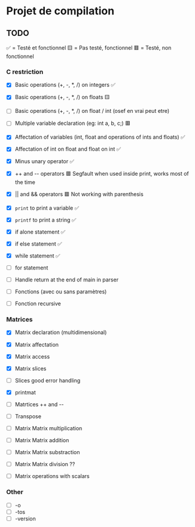 # Projet de compilation

## TODO
✅ = Testé et fonctionnel
🟨 = Pas testé, fonctionnel
🟥 = Testé, non fonctionnel
### C restriction
- [x] Basic operations (+, -, *, /) on integers ✅
- [x] Basic operations (+, -, *, /) on floats 🟨
- [ ] Basic operations (+, -, *, /) on float / int   (osef en vrai peut etre)
- [ ] Multiple variable declaration (eg: int a, b, c;) 🟥
- [x] Affectation of variables (int, float and operations of ints and floats) ✅
- [x] Affectation of int on float and float on int ✅
- [x] Minus unary operator ✅
- [x] ++ and -- operators 🟥 Segfault when used inside print, works most of the time
- [x] || and && operators 🟥 Not working with parenthesis

- [x] `print` to print a variable ✅
- [x] `printf` to print a string ✅
- [x] if alone statement ✅
- [x] if else statement ✅
- [x] while statement ✅
- [ ] for statement
- [ ] Handle return at the end of main in parser
- [ ] Fonctions (avec ou sans paramètres)
- [ ] Fonction recursive


### Matrices
- [x] Matrix declaration (multidimensional)
- [x] Matrix affectation
- [x] Matrix access
- [x] Matrix slices 
- [ ] Slices good error handling
- [x] printmat
- [ ] Matrtices ++ and --
- [ ] Transpose
- [ ] Matrix Matrix multiplication
- [ ] Matrix Matrix addition
- [ ] Matrix Matrix substraction
- [ ] Matrix Matrix division ??
- [ ] Matrix operations with scalars


### Other
- [ ] -o 
- [ ] -tos 
- [ ] -version
